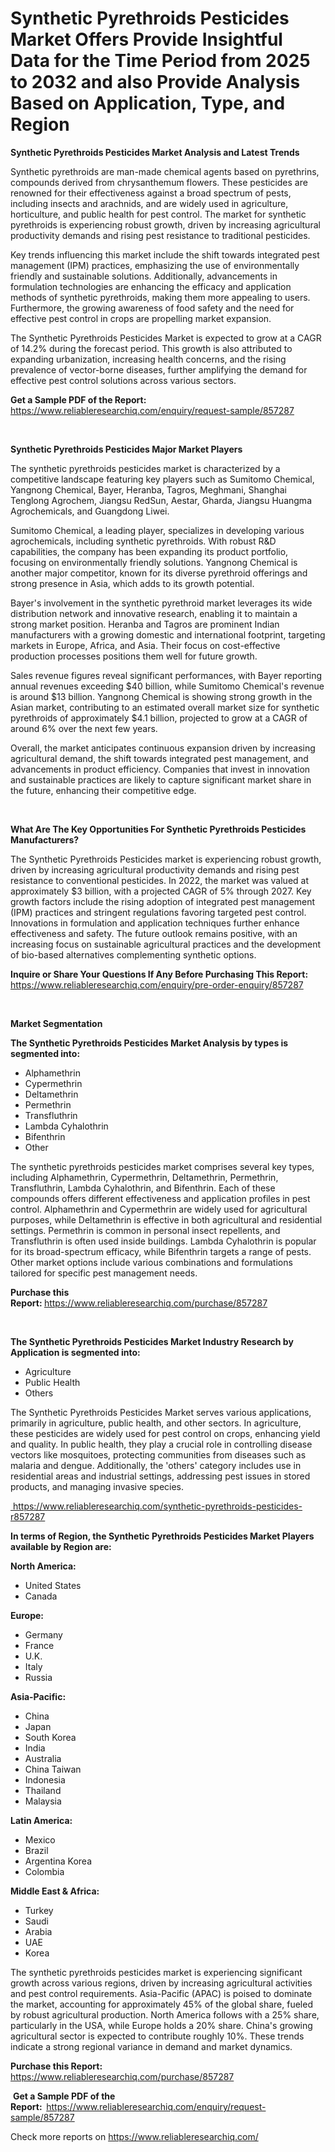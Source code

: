 <p><h1>Synthetic Pyrethroids Pesticides Market Offers Provide Insightful Data for the Time Period from 2025 to 2032 and also Provide Analysis Based on Application, Type, and Region</h1></p><p><strong>Synthetic Pyrethroids Pesticides Market Analysis and Latest Trends</strong></p>
<p><p>Synthetic pyrethroids are man-made chemical agents based on pyrethrins, compounds derived from chrysanthemum flowers. These pesticides are renowned for their effectiveness against a broad spectrum of pests, including insects and arachnids, and are widely used in agriculture, horticulture, and public health for pest control. The market for synthetic pyrethroids is experiencing robust growth, driven by increasing agricultural productivity demands and rising pest resistance to traditional pesticides.</p><p>Key trends influencing this market include the shift towards integrated pest management (IPM) practices, emphasizing the use of environmentally friendly and sustainable solutions. Additionally, advancements in formulation technologies are enhancing the efficacy and application methods of synthetic pyrethroids, making them more appealing to users. Furthermore, the growing awareness of food safety and the need for effective pest control in crops are propelling market expansion.</p><p>The Synthetic Pyrethroids Pesticides Market is expected to grow at a CAGR of 14.2% during the forecast period. This growth is also attributed to expanding urbanization, increasing health concerns, and the rising prevalence of vector-borne diseases, further amplifying the demand for effective pest control solutions across various sectors.</p></p>
<p><strong>Get a Sample PDF of the Report:&nbsp;</strong> <a href="https://www.reliableresearchiq.com/enquiry/request-sample/857287?utm_campaign=3046&utm_medium=2&utm_source=Github&utm_content=ia&utm_term=01042025&utm_id=synthetic-pyrethroids-pesticides">https://www.reliableresearchiq.com/enquiry/request-sample/857287</a></p>
<p>&nbsp;</p>
<p><strong>Synthetic Pyrethroids Pesticides Major Market Players</strong></p>
<p><p>The synthetic pyrethroids pesticides market is characterized by a competitive landscape featuring key players such as Sumitomo Chemical, Yangnong Chemical, Bayer, Heranba, Tagros, Meghmani, Shanghai Tenglong Agrochem, Jiangsu RedSun, Aestar, Gharda, Jiangsu Huangma Agrochemicals, and Guangdong Liwei. </p><p>Sumitomo Chemical, a leading player, specializes in developing various agrochemicals, including synthetic pyrethroids. With robust R&D capabilities, the company has been expanding its product portfolio, focusing on environmentally friendly solutions. Yangnong Chemical is another major competitor, known for its diverse pyrethroid offerings and strong presence in Asia, which adds to its growth potential.</p><p>Bayer's involvement in the synthetic pyrethroid market leverages its wide distribution network and innovative research, enabling it to maintain a strong market position. Heranba and Tagros are prominent Indian manufacturers with a growing domestic and international footprint, targeting markets in Europe, Africa, and Asia. Their focus on cost-effective production processes positions them well for future growth.</p><p>Sales revenue figures reveal significant performances, with Bayer reporting annual revenues exceeding $40 billion, while Sumitomo Chemical's revenue is around $13 billion. Yangnong Chemical is showing strong growth in the Asian market, contributing to an estimated overall market size for synthetic pyrethroids of approximately $4.1 billion, projected to grow at a CAGR of around 6% over the next few years.</p><p>Overall, the market anticipates continuous expansion driven by increasing agricultural demand, the shift towards integrated pest management, and advancements in product efficiency. Companies that invest in innovation and sustainable practices are likely to capture significant market share in the future, enhancing their competitive edge.</p></p>
<p>&nbsp;</p>
<p><strong>What Are The Key Opportunities For Synthetic Pyrethroids Pesticides Manufacturers?</strong></p>
<p><p>The Synthetic Pyrethroids Pesticides market is experiencing robust growth, driven by increasing agricultural productivity demands and rising pest resistance to conventional pesticides. In 2022, the market was valued at approximately $3 billion, with a projected CAGR of 5% through 2027. Key growth factors include the rising adoption of integrated pest management (IPM) practices and stringent regulations favoring targeted pest control. Innovations in formulation and application techniques further enhance effectiveness and safety. The future outlook remains positive, with an increasing focus on sustainable agricultural practices and the development of bio-based alternatives complementing synthetic options.</p></p>
<p><strong>Inquire or Share Your Questions If Any Before Purchasing This Report:</strong> <a href="https://www.reliableresearchiq.com/enquiry/pre-order-enquiry/857287?utm_campaign=3046&utm_medium=2&utm_source=Github&utm_content=ia&utm_term=01042025&utm_id=synthetic-pyrethroids-pesticides">https://www.reliableresearchiq.com/enquiry/pre-order-enquiry/857287</a></p>
<p>&nbsp;</p>
<p><strong>Market Segmentation</strong></p>
<p><strong>The Synthetic Pyrethroids Pesticides Market Analysis by types is segmented into:</strong></p>
<p><ul><li>Alphamethrin</li><li>Cypermethrin</li><li>Deltamethrin</li><li>Permethrin</li><li>Transfluthrin</li><li>Lambda Cyhalothrin</li><li>Bifenthrin</li><li>Other</li></ul></p>
<p><p>The synthetic pyrethroids pesticides market comprises several key types, including Alphamethrin, Cypermethrin, Deltamethrin, Permethrin, Transfluthrin, Lambda Cyhalothrin, and Bifenthrin. Each of these compounds offers different effectiveness and application profiles in pest control. Alphamethrin and Cypermethrin are widely used for agricultural purposes, while Deltamethrin is effective in both agricultural and residential settings. Permethrin is common in personal insect repellents, and Transfluthrin is often used inside buildings. Lambda Cyhalothrin is popular for its broad-spectrum efficacy, while Bifenthrin targets a range of pests. Other market options include various combinations and formulations tailored for specific pest management needs.</p></p>
<p><strong>Purchase this Report:&nbsp;</strong><a href="https://www.reliableresearchiq.com/purchase/857287?utm_campaign=3046&utm_medium=2&utm_source=Github&utm_content=ia&utm_term=01042025&utm_id=synthetic-pyrethroids-pesticides">https://www.reliableresearchiq.com/purchase/857287</a></p>
<p>&nbsp;</p>
<p><strong>The Synthetic Pyrethroids Pesticides Market Industry Research by Application is segmented into:</strong></p>
<p><ul><li>Agriculture</li><li>Public Health</li><li>Others</li></ul></p>
<p><p>The Synthetic Pyrethroids Pesticides Market serves various applications, primarily in agriculture, public health, and other sectors. In agriculture, these pesticides are widely used for pest control on crops, enhancing yield and quality. In public health, they play a crucial role in controlling disease vectors like mosquitoes, protecting communities from diseases such as malaria and dengue. Additionally, the 'others' category includes use in residential areas and industrial settings, addressing pest issues in stored products, and managing invasive species.</p></p>
<p><a href="https://www.reliableresearchiq.com/synthetic-pyrethroids-pesticides-r857287?utm_campaign=3046&utm_medium=2&utm_source=Github&utm_content=ia&utm_term=01042025&utm_id=synthetic-pyrethroids-pesticides">&nbsp;https://www.reliableresearchiq.com/synthetic-pyrethroids-pesticides-r857287</a></p>
<p><strong>In terms of Region, the Synthetic Pyrethroids Pesticides Market Players available by Region are:</strong></p>
<p>
    <p> <strong> North America: </strong>
        <ul>
            <li>United States</li>
            <li>Canada</li>
        </ul>
        </p> 
    <p> <strong> Europe: </strong>
        <ul>
            <li>Germany</li>
            <li>France</li>
            <li>U.K.</li>
            <li>Italy</li>
            <li>Russia</li>
        </ul>
        </p> 
    <p> <strong> Asia-Pacific: </strong>
        <ul>
            <li>China</li>
            <li>Japan</li>
            <li>South Korea</li>
            <li>India</li>
            <li>Australia</li>
            <li>China Taiwan</li>
            <li>Indonesia</li>
            <li>Thailand</li>
            <li>Malaysia</li>
        </ul>
        </p> 
    <p> <strong> Latin America: </strong>
        <ul>
            <li>Mexico</li>
            <li>Brazil</li>
            <li>Argentina Korea</li>
            <li>Colombia</li>
        </ul>
        </p> 
    <p> <strong> Middle East & Africa: </strong>
        <ul>
            <li>Turkey</li>
            <li>Saudi</li>
            <li>Arabia</li>
            <li>UAE</li>
            <li>Korea</li>
        </ul>
    </p>
    </p>
<p><p>The synthetic pyrethroids pesticides market is experiencing significant growth across various regions, driven by increasing agricultural activities and pest control requirements. Asia-Pacific (APAC) is poised to dominate the market, accounting for approximately 45% of the global share, fueled by robust agricultural production. North America follows with a 25% share, particularly in the USA, while Europe holds a 20% share. China's growing agricultural sector is expected to contribute roughly 10%. These trends indicate a strong regional variance in demand and market dynamics.</p></p>
<p><strong>Purchase this Report: </strong><a href="https://www.reliableresearchiq.com/purchase/857287?utm_campaign=3046&utm_medium=2&utm_source=Github&utm_content=ia&utm_term=01042025&utm_id=synthetic-pyrethroids-pesticides">https://www.reliableresearchiq.com/purchase/857287</a></p>
<p>&nbsp;<strong>Get a Sample PDF of the Report:&nbsp;&nbsp;</strong><a href="https://www.reliableresearchiq.com/enquiry/request-sample/857287?utm_campaign=3046&utm_medium=2&utm_source=Github&utm_content=ia&utm_term=01042025&utm_id=synthetic-pyrethroids-pesticides">https://www.reliableresearchiq.com/enquiry/request-sample/857287</a></p>
<p><strong></strong></p>
<p>Check more reports on <a href="https://www.reliableresearchiq.com/?utm_campaign=3046&utm_medium=2&utm_source=Github&utm_content=ia&utm_term=01042025&utm_id=synthetic-pyrethroids-pesticides">https://www.reliableresearchiq.com/</a></p>